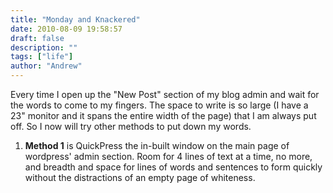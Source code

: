 ```yaml
---
title: "Monday and Knackered"
date: 2010-08-09 19:58:57
draft: false
description: ""
tags: ["life"]
author: "Andrew"
---
```


Every time I open up the "New Post" section of my blog admin and wait for the words to come to my fingers. The space to write is so large (I have a 23" monitor and it spans the entire width of the page) that I am always put off. So I now will try other methods to put down my words.

1.  **Method 1** is QuickPress the in-built window on the main page of wordpress' admin section. Room for 4 lines of text at a time, no more, and breadth and space for lines of words and sentences to form quickly without the distractions of an empty page of whiteness.
